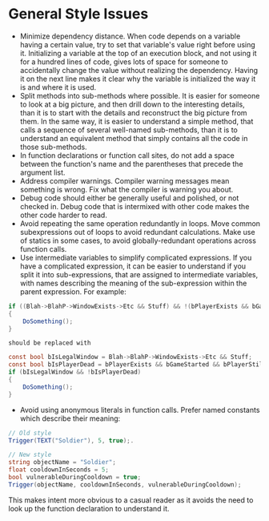# General Style Issues

* Minimize dependency distance. When code depends on a variable having a certain value, try to set that variable's value right before using it. Initializing a variable at the top of an execution block, and not using it for a hundred lines of code, gives lots of space for someone to accidentally change the value without realizing the dependency. Having it on the next line makes it clear why the variable is initialized the way it is and where it is used.
* Split methods into sub-methods where possible. It is easier for someone to look at a big picture, and then drill down to the interesting details, than it is to start with the details and reconstruct the big picture from them. In the same way, it is easier to understand a simple method, that calls a sequence of several well-named sub-methods, than it is to understand an equivalent method that simply contains all the code in those sub-methods.
* In function declarations or function call sites, do not add a space between the function's name and the parentheses that precede the argument list.
* Address compiler warnings. Compiler warning messages mean something is wrong. Fix what the compiler is warning you about.
* Debug code should either be generally useful and polished, or not checked in. Debug code that is intermixed with other code makes the other code harder to read.
* Avoid repeating the same operation redundantly in loops. Move common subexpressions out of loops to avoid redundant calculations. Make use of statics in some cases, to avoid globally-redundant operations across function calls.
* Use intermediate variables to simplify complicated expressions. If you have a complicated expression, it can be easier to understand if you split it into sub-expressions, that are assigned to intermediate variables, with names describing the meaning of the sub-expression within the parent expression. For example:

```cs
if ((Blah->BlahP->WindowExists->Etc && Stuff) && !(bPlayerExists && bGameStarted && bPlayerStillHasPawn && IsTuesday())))
{
    DoSomething();
}
```

`should be replaced with`

```cs
const bool bIsLegalWindow = Blah->BlahP->WindowExists->Etc && Stuff;
const bool bIsPlayerDead = bPlayerExists && bGameStarted && bPlayerStillHasPawn && IsTuesday();
if (bIsLegalWindow && !bIsPlayerDead)
{
    DoSomething();
}
```

* Avoid using anonymous literals in function calls. Prefer named constants which describe their meaning:

```cs
// Old style
Trigger(TEXT("Soldier"), 5, true);.

// New style
string objectName = "Soldier";
float cooldownInSeconds = 5;
bool vulnerableDuringCooldown = true;
Trigger(objectName, cooldownInSeconds, vulnerableDuringCooldown);
```

This makes intent more obvious to a casual reader as it avoids the need to look up the function declaration to understand it.
